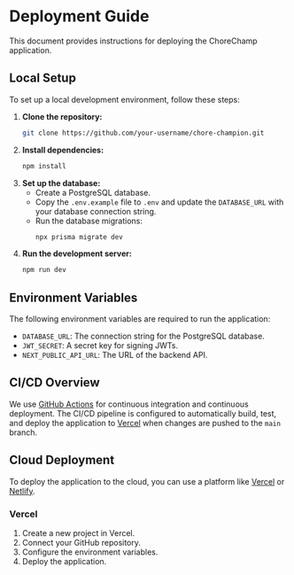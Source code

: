 # Deployment Guide

This document provides instructions for deploying the ChoreChamp application.

## Local Setup

To set up a local development environment, follow these steps:

1.  **Clone the repository:**
    ```bash
    git clone https://github.com/your-username/chore-champion.git
    ```
2.  **Install dependencies:**
    ```bash
    npm install
    ```
3.  **Set up the database:**
    - Create a PostgreSQL database.
    - Copy the `.env.example` file to `.env` and update the `DATABASE_URL` with your database connection string.
    - Run the database migrations:
      ```bash
      npx prisma migrate dev
      ```
4.  **Run the development server:**
    ```bash
    npm run dev
    ```

## Environment Variables

The following environment variables are required to run the application:

*   `DATABASE_URL`: The connection string for the PostgreSQL database.
*   `JWT_SECRET`: A secret key for signing JWTs.
*   `NEXT_PUBLIC_API_URL`: The URL of the backend API.

## CI/CD Overview

We use [GitHub Actions](https://github.com/features/actions) for continuous integration and continuous deployment. The CI/CD pipeline is configured to automatically build, test, and deploy the application to [Vercel](https://vercel.com/) when changes are pushed to the `main` branch.

## Cloud Deployment

To deploy the application to the cloud, you can use a platform like [Vercel](https://vercel.com/) or [Netlify](https://www.netlify.com/).

### Vercel

1.  Create a new project in Vercel.
2.  Connect your GitHub repository.
3.  Configure the environment variables.
4.  Deploy the application.
